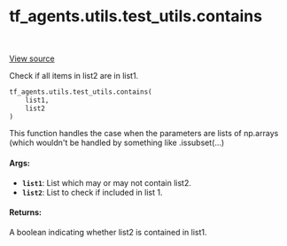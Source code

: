 <div itemscope itemtype="http://developers.google.com/ReferenceObject">
<meta itemprop="name" content="tf_agents.utils.test_utils.contains" />
<meta itemprop="path" content="Stable" />
</div>

# tf_agents.utils.test_utils.contains

<table class="tfo-notebook-buttons tfo-api" align="left">
</table>

<a target="_blank" href="https://github.com/tensorflow/agents/tree/master/tf_agents/utils/test_utils.py">View
source</a>

Check if all items in list2 are in list1.

``` python
tf_agents.utils.test_utils.contains(
    list1,
    list2
)
```



<!-- Placeholder for "Used in" -->

This function handles the case when the parameters are lists of np.arrays
(which wouldn't be handled by something like .issubset(...)

#### Args:

* <b>`list1`</b>: List which may or may not contain list2.
* <b>`list2`</b>: List to check if included in list 1.

#### Returns:

A boolean indicating whether list2 is contained in list1.

